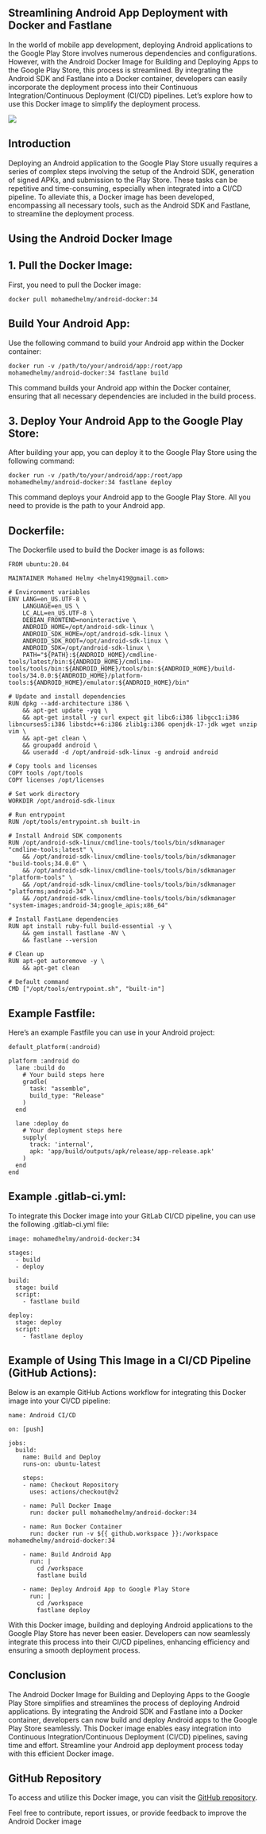 

## Streamlining Android App Deployment with Docker and Fastlane

In the world of mobile app development, deploying Android applications to the Google Play Store involves numerous dependencies and configurations. However, with the Android Docker Image for Building and Deploying Apps to the Google Play Store, this process is streamlined. By integrating the Android SDK and Fastlane into a Docker container, developers can easily incorporate the deployment process into their Continuous Integration/Continuous Deployment (CI/CD) pipelines. Let’s explore how to use this Docker image to simplify the deployment process.

![](https://cdn-images-1.medium.com/max/2000/1*kShKmYh0Br09F68LdhZSHg.png)

## Introduction

Deploying an Android application to the Google Play Store usually requires a series of complex steps involving the setup of the Android SDK, generation of signed APKs, and submission to the Play Store. These tasks can be repetitive and time-consuming, especially when integrated into a CI/CD pipeline. To alleviate this, a Docker image has been developed, encompassing all necessary tools, such as the Android SDK and Fastlane, to streamline the deployment process.

## Using the Android Docker Image

## 1. Pull the Docker Image:

First, you need to pull the Docker image:

    docker pull mohamedhelmy/android-docker:34

## Build Your Android App:

Use the following command to build your Android app within the Docker container:

    docker run -v /path/to/your/android/app:/root/app mohamedhelmy/android-docker:34 fastlane build

This command builds your Android app within the Docker container, ensuring that all necessary dependencies are included in the build process.

## 3. Deploy Your Android App to the Google Play Store:

After building your app, you can deploy it to the Google Play Store using the following command:

    docker run -v /path/to/your/android/app:/root/app mohamedhelmy/android-docker:34 fastlane deploy

This command deploys your Android app to the Google Play Store. All you need to provide is the path to your Android app.

## Dockerfile:

The Dockerfile used to build the Docker image is as follows:

    FROM ubuntu:20.04
    
    MAINTAINER Mohamed Helmy <helmy419@gmail.com>
    
    # Environment variables
    ENV LANG=en_US.UTF-8 \
        LANGUAGE=en_US \
        LC_ALL=en_US.UTF-8 \
        DEBIAN_FRONTEND=noninteractive \
        ANDROID_HOME=/opt/android-sdk-linux \
        ANDROID_SDK_HOME=/opt/android-sdk-linux \
        ANDROID_SDK_ROOT=/opt/android-sdk-linux \
        ANDROID_SDK=/opt/android-sdk-linux \
        PATH="${PATH}:${ANDROID_HOME}/cmdline-tools/latest/bin:${ANDROID_HOME}/cmdline-tools/tools/bin:${ANDROID_HOME}/tools/bin:${ANDROID_HOME}/build-tools/34.0.0:${ANDROID_HOME}/platform-tools:${ANDROID_HOME}/emulator:${ANDROID_HOME}/bin"
    
    # Update and install dependencies
    RUN dpkg --add-architecture i386 \
        && apt-get update -yqq \
        && apt-get install -y curl expect git libc6:i386 libgcc1:i386 libncurses5:i386 libstdc++6:i386 zlib1g:i386 openjdk-17-jdk wget unzip vim \
        && apt-get clean \
        && groupadd android \
        && useradd -d /opt/android-sdk-linux -g android android
    
    # Copy tools and licenses
    COPY tools /opt/tools
    COPY licenses /opt/licenses
    
    # Set work directory
    WORKDIR /opt/android-sdk-linux
    
    # Run entrypoint
    RUN /opt/tools/entrypoint.sh built-in
    
    # Install Android SDK components
    RUN /opt/android-sdk-linux/cmdline-tools/tools/bin/sdkmanager "cmdline-tools;latest" \
        && /opt/android-sdk-linux/cmdline-tools/tools/bin/sdkmanager "build-tools;34.0.0" \
        && /opt/android-sdk-linux/cmdline-tools/tools/bin/sdkmanager "platform-tools" \
        && /opt/android-sdk-linux/cmdline-tools/tools/bin/sdkmanager "platforms;android-34" \
        && /opt/android-sdk-linux/cmdline-tools/tools/bin/sdkmanager "system-images;android-34;google_apis;x86_64"
    
    # Install FastLane dependencies
    RUN apt install ruby-full build-essential -y \
        && gem install fastlane -NV \
        && fastlane --version
    
    # Clean up
    RUN apt-get autoremove -y \
        && apt-get clean
    
    # Default command
    CMD ["/opt/tools/entrypoint.sh", "built-in"]

## Example Fastfile:

Here’s an example Fastfile you can use in your Android project:

    default_platform(:android)
    
    platform :android do
      lane :build do
        # Your build steps here
        gradle(
          task: "assemble",
          build_type: "Release"
        )
      end
    
      lane :deploy do
        # Your deployment steps here
        supply(
          track: 'internal',
          apk: 'app/build/outputs/apk/release/app-release.apk'
        )
      end
    end

## Example .gitlab-ci.yml:

To integrate this Docker image into your GitLab CI/CD pipeline, you can use the following .gitlab-ci.yml file:

    image: mohamedhelmy/android-docker:34
    
    stages:
      - build
      - deploy
    
    build:
      stage: build
      script:
        - fastlane build
    
    deploy:
      stage: deploy
      script:
        - fastlane deploy

## Example of Using This Image in a CI/CD Pipeline (GitHub Actions):

Below is an example GitHub Actions workflow for integrating this Docker image into your CI/CD pipeline:

    name: Android CI/CD
    
    on: [push]
    
    jobs:
      build:
        name: Build and Deploy
        runs-on: ubuntu-latest
    
        steps:
        - name: Checkout Repository
          uses: actions/checkout@v2
    
        - name: Pull Docker Image
          run: docker pull mohamedhelmy/android-docker:34
    
        - name: Run Docker Container
          run: docker run -v ${{ github.workspace }}:/workspace mohamedhelmy/android-docker:34
    
        - name: Build Android App
          run: |
            cd /workspace
            fastlane build
    
        - name: Deploy Android App to Google Play Store
          run: |
            cd /workspace
            fastlane deploy

With this Docker image, building and deploying Android applications to the Google Play Store has never been easier. Developers can now seamlessly integrate this process into their CI/CD pipelines, enhancing efficiency and ensuring a smooth deployment process.

## Conclusion

The Android Docker Image for Building and Deploying Apps to the Google Play Store simplifies and streamlines the process of deploying Android applications. By integrating the Android SDK and Fastlane into a Docker container, developers can now build and deploy Android apps to the Google Play Store seamlessly. This Docker image enables easy integration into Continuous Integration/Continuous Deployment (CI/CD) pipelines, saving time and effort. Streamline your Android app deployment process today with this efficient Docker image.

## GitHub Repository

To access and utilize this Docker image, you can visit the [GitHub repository](https://github.com/mohamed-helmy/android-docker).

Feel free to contribute, report issues, or provide feedback to improve the Android Docker image
